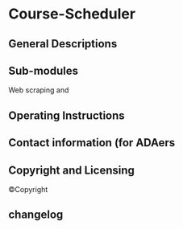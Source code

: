 # Course-Scheduler



## General Descriptions 

## Sub-modules 

Web scraping and 

## Operating Instructions



## Contact information (for ADAers



## Copyright and Licensing

&copy;Copyright 

## changelog